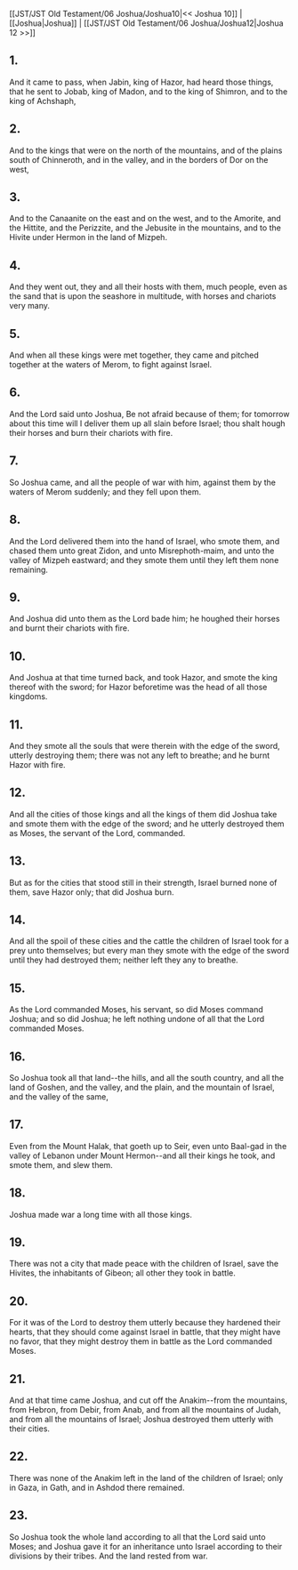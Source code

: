 [[JST/JST Old Testament/06 Joshua/Joshua10|<< Joshua 10]] | [[Joshua|Joshua]] | [[JST/JST Old Testament/06 Joshua/Joshua12|Joshua 12 >>]]
## 1.
And it came to pass, when Jabin, king of Hazor, had heard those things, that he sent to Jobab, king of Madon, and to the king of Shimron, and to the king of Achshaph,
## 2.
And to the kings that were on the north of the mountains, and of the plains south of Chinneroth, and in the valley, and in the borders of Dor on the west,
## 3.
And to the Canaanite on the east and on the west, and to the Amorite, and the Hittite, and the Perizzite, and the Jebusite in the mountains, and to the Hivite under Hermon in the land of Mizpeh.
## 4.
And they went out, they and all their hosts with them, much people, even as the sand that is upon the seashore in multitude, with horses and chariots very many.
## 5.
And when all these kings were met together, they came and pitched together at the waters of Merom, to fight against Israel.
## 6.
And the Lord said unto Joshua, Be not afraid because of them; for tomorrow about this time will I deliver them up all slain before Israel; thou shalt hough their horses and burn their chariots with fire.
## 7.
So Joshua came, and all the people of war with him, against them by the waters of Merom suddenly; and they fell upon them.
## 8.
And the Lord delivered them into the hand of Israel, who smote them, and chased them unto great Zidon, and unto Misrephoth-maim, and unto the valley of Mizpeh eastward; and they smote them until they left them none remaining.
## 9.
And Joshua did unto them as the Lord bade him; he houghed their horses and burnt their chariots with fire.
## 10.
And Joshua at that time turned back, and took Hazor, and smote the king thereof with the sword; for Hazor beforetime was the head of all those kingdoms.
## 11.
And they smote all the souls that were therein with the edge of the sword, utterly destroying them; there was not any left to breathe; and he burnt Hazor with fire.
## 12.
And all the cities of those kings and all the kings of them did Joshua take and smote them with the edge of the sword; and he utterly destroyed them as Moses, the servant of the Lord, commanded.
## 13.
But as for the cities that stood still in their strength, Israel burned none of them, save Hazor only; that did Joshua burn.
## 14.
And all the spoil of these cities and the cattle the children of Israel took for a prey unto themselves; but every man they smote with the edge of the sword until they had destroyed them; neither left they any to breathe.
## 15.
As the Lord commanded Moses, his servant, so did Moses command Joshua; and so did Joshua; he left nothing undone of all that the Lord commanded Moses.
## 16.
So Joshua took all that land\--the hills, and all the south country, and all the land of Goshen, and the valley, and the plain, and the mountain of Israel, and the valley of the same,
## 17.
Even from the Mount Halak, that goeth up to Seir, even unto Baal-gad in the valley of Lebanon under Mount Hermon\--and all their kings he took, and smote them, and slew them.
## 18.
Joshua made war a long time with all those kings.
## 19.
There was not a city that made peace with the children of Israel, save the Hivites, the inhabitants of Gibeon; all other they took in battle.
## 20.
For it was of the Lord to destroy them utterly because they hardened their hearts, that they should come against Israel in battle, that they might have no favor, that they might destroy them in battle as the Lord commanded Moses.
## 21.
And at that time came Joshua, and cut off the Anakim\--from the mountains, from Hebron, from Debir, from Anab, and from all the mountains of Judah, and from all the mountains of Israel; Joshua destroyed them utterly with their cities.
## 22.
There was none of the Anakim left in the land of the children of Israel; only in Gaza, in Gath, and in Ashdod there remained.
## 23.
So Joshua took the whole land according to all that the Lord said unto Moses; and Joshua gave it for an inheritance unto Israel according to their divisions by their tribes. And the land rested from war.

